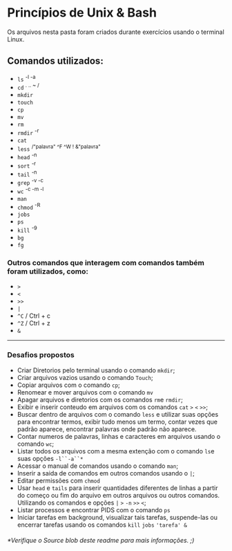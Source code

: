 # Princípios de Unix & Bash

Os arquivos nesta pasta foram criados durante exercícios usando o terminal Linux.

## Comandos utilizados:

- `ls`     <sup> -l -a</sup>                                <!--listar arquivos e diretorios-->
- `cd`     <sup>. .. ~ /</sup>                              <!--navegar por diretorios-->
- `mkdir`                                                   <!--criar diretorios-->
- `touch`                                                   <!--criar arquivos-->
- `cp`                                                      <!--copiar arquivos-->
- `mv`                                                      <!--mover e renomear arquivos-->
- `rm`                                                      <!--remover arquivos-->
- `rmdir`  <sup>-r</sup>                                    <!--remover diretorios-->
- `cat`                                                     <!--exibir arquivos e editar de forma simples-->
- `less`   <sup>/"palavra" ^F ^W ! &"palavra"</sup>         <!--exibir partes de um arquivo-->
- `head`   <sup>-n</sup>                                    <!--exibir as primeiras linhas de um arquivo-->
- `sort`   <sup>-r</sup>                                    <!--organizar o conteudo de um arquivo-->
- `tail`   <sup>-n</sup>                                    <!--exibir as ultimas linhas de um arquivo-->
- `grep`   <sup>-v -c</sup>                                 <!--procura por palavras em um arquivo-->
- `wc`     <sup>-c -m -l</sup>                              <!--conta linhas,caracteres e palavras em um arquivo-->
- `man`                                                     <!--exibe o manual de um comando-->
- `chmod`  <sup>-R</sup>                                    <!--edita as permições de um arquivo-->
- `jobs`                                                    <!--lista processos suspensos ou que estao em segundo plano-->
- `ps`                                                      <!--lista processos-->
- `kill`   <sup>-9</sup>                                    <!--encerra processos-->
- `bg`                                                      <!--retorna processo suspenso para o background-->
- `fg`                                                      <!--reotnra processo suspenso para o foreground-->

### Outros comandos que interagem com comandos também foram utilizados, como:

- `>`              <!--redireciona output para um arquivo-->
- `<`              <!--redireciona input de um arquivo-->
- `>>`             <!--anexa o output para um arquivo-->
- `|`              <!--"canaliza" o output de um comando para o outro-->
- `^C` / Ctrl + c  <!--elimina trabalho em execução em primeiro plano-->
- `^Z` / Ctrl + z  <!--suspende trabalho em execução em segundo plano-->
- `&`              <!--sinaliza um trabalho para ser executado em segundo plano-->

<hr/>

### Desafios propostos

- Criar Diretorios pelo terminal usando o comando `mkdir`;
- Criar arquivos vazios usando o comando `Touch`;
- Copiar arquivos com o comando `cp`;
- Renomear e mover arquivos com o comando `mv`
- Apagar arquivos e diretorios com os comandos `rm`e `rmdir`;
- Exibir e inserir conteudo em arquivos com os comandos `cat` `>` `<` `>>`;
- Buscar dentro de arquivos com o comando `less` e utilizar suas opções para encontrar termos, exibir tudo menos um termo, contar vezes que padrão aparece, encontrar palavras onde padrão não aparece.
- Contar numeros de palavras, linhas e caracteres em arquivos usando o comando `wc`;
- Listar todos os arquivos com a mesma extenção com o comando `ls`e suas opções `-l``-a``*`
- Acessar o manual de comandos usando o comando `man`;
- Inserir a saida de comandos em outros comandos usando o `|`;
- Editar permissões com `chmod`
- Usar `head` e `tails` para inserir quantidades diferentes de linhas a partir do começo ou fim do arquivo em outros arquivos ou outros comandos. Utilizando os comandos e opções `|` `>` `-n` `>>` `<`;
- Listar processos e encontrar PIDS com o comando `ps`
- Iniciar tarefas em background, visualizar tais tarefas, suspende-las ou encerrar tarefas usando os comandos `kill` `jobs` `'tarefa' &` 


###### *Verifique o Source blob deste readme para mais informações. ;)
